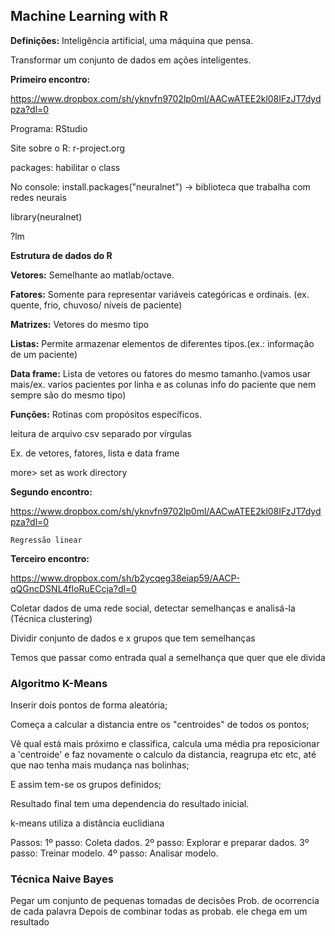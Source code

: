 ## Machine Learning with R ##

**Definições:**
Inteligência artificial, uma máquina que pensa.

Transformar um conjunto de dados em ações inteligentes.

**Primeiro encontro:**

https://www.dropbox.com/sh/yknvfn9702lp0ml/AACwATEE2kl08IFzJT7dydpza?dl=0

Programa: RStudio

Site sobre o R: r-project.org

packages: habilitar o class

No console: install.packages("neuralnet") -> biblioteca que trabalha com redes neurais

library(neuralnet)

?lm

**Estrutura de dados do R**

**Vetores:** Semelhante ao matlab/octave.

**Fatores:** Somente para representar variáveis categóricas e ordinais. (ex. quente, frio, chuvoso/ níveis de paciente)

**Matrizes:** Vetores do mesmo tipo

**Listas:** Permite armazenar elementos de diferentes tipos.(ex.: informação de um paciente)

**Data frame:** Lista de vetores ou fatores do mesmo tamanho.(vamos usar mais/ex. varios pacientes por linha e as colunas info do paciente que nem sempre são do mesmo tipo)

**Funções:** Rotinas com propósitos específicos.

leitura de arquivo csv separado por vírgulas 

Ex. de vetores, fatores, lista e data frame

more> set as work directory

**Segundo encontro:**

https://www.dropbox.com/sh/yknvfn9702lp0ml/AACwATEE2kl08IFzJT7dydpza?dl=0

    Regressão linear

**Terceiro encontro:**

https://www.dropbox.com/sh/b2ycqeg38eiap59/AACP-qQGncDSNL4floRuECcja?dl=0

Coletar dados de uma rede social, detectar semelhanças e analisá-la (Técnica clustering)

Dividir conjunto de dados e x grupos que tem semelhanças 

Temos que passar como entrada qual a semelhança que quer que ele divida

### Algoritmo K-Means ###

Inserir dois pontos de forma aleatória;

Começa a calcular a distancia entre os "centroides" de todos os pontos;

Vê qual está mais próximo e classifica, calcula uma média pra reposicionar a 'centroide' e faz novamente o calculo da distancia, reagrupa etc etc, até que nao tenha mais mudança nas bolinhas;

E assim tem-se os grupos definidos;

Resultado final tem uma dependencia do resultado inicial.

k-means utiliza a distância euclidiana

Passos:
1º passo: Coleta dados.
2º passo: Explorar e preparar dados.
3º passo: Treinar modelo.
4º passo: Analisar modelo.

### Técnica Naive Bayes ###

Pegar um conjunto de pequenas tomadas de decisões
Prob. de ocorrencia de cada palavra
Depois de combinar todas as probab. ele chega em um resultado






